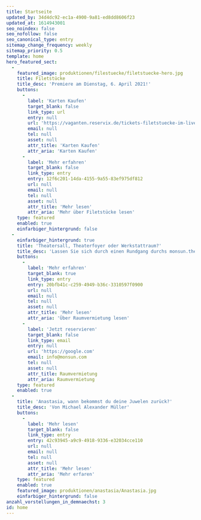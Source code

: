 ```yaml
---
title: Startseite
updated_by: 34d4dc92-ec1a-4900-9a81-ed8dd8606f23
updated_at: 1614943001
seo_noindex: false
seo_nofollow: false
seo_canonical_type: entry
sitemap_change_frequency: weekly
sitemap_priority: 0.5
template: home
hero_featured_sect:
  -
    featured_image: produktionen/filestuecke/filetstuecke-hero.jpg
    title: Filetstücke
    title_desc: 'Premiere am Dienstag, 6. April 2021!'
    buttons:
      -
        label: 'Karten Kaufen'
        target_blank: false
        link_type: url
        entry: null
        url: 'https://vaganten.reservix.de/tickets-filetstuecke-im-live-stream-urauffuehrung-von-michael-alexander-mueller-in-berlin-vaganten-buehne-am-7-4-2021/e1652996'
        email: null
        tel: null
        asset: null
        attr_title: 'Karten Kaufen'
        attr_aria: 'Karten Kaufen'
      -
        label: 'Mehr erfahren'
        target_blank: false
        link_type: entry
        entry: 12f6c201-14da-4155-9a55-83ef975df812
        url: null
        email: null
        tel: null
        asset: null
        attr_title: 'Mehr lesen'
        attr_aria: 'Mehr über Filetstücke lesen'
    type: featured
    enabled: true
    einfarbiger_hintergrund: false
  -
    einfarbiger_hintergrund: true
    title: 'Theatersall, Theaterfoyer oder Werkstattraum?'
    title_desc: 'Lassen Sie sich durch einen Rundgang durchs monsun.theater inspirieren!'
    buttons:
      -
        label: 'Mehr erfahren'
        target_blank: true
        link_type: entry
        entry: 20bfb41c-c259-4949-b36c-3310597f0900
        url: null
        email: null
        tel: null
        asset: null
        attr_title: 'Mehr lesen'
        attr_aria: 'Über Raumvermietung lesen'
      -
        label: 'Jetzt reservieren'
        target_blank: false
        link_type: email
        entry: null
        url: 'https://google.com'
        email: info@monsun.com
        tel: null
        asset: null
        attr_title: Raumvermietung
        attr_aria: Raumvermietung
    type: featured
    enabled: true
  -
    title: 'Anastasia, wann bekommst du deine Juwelen zurück?'
    title_desc: 'Von Michael Alexander Müller'
    buttons:
      -
        label: 'Mehr lesen'
        target_blank: false
        link_type: entry
        entry: 42c93945-a9c9-4918-9336-e32034cce110
        url: null
        email: null
        tel: null
        asset: null
        attr_title: 'Mehr lesen'
        attr_aria: 'Mehr erfaren'
    type: featured
    enabled: true
    featured_image: produktionen/anastasia/Anastasia.jpg
    einfarbiger_hintergrund: false
anzahl_vorstellungen_in_demnaechst: 3
id: home
---
```

